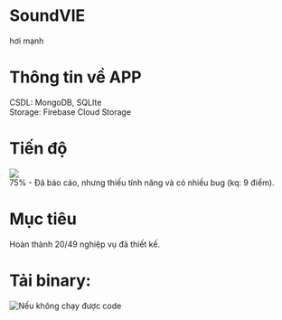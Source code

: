 # SoundVIE
hơi mạnh
# Thông tin về APP
CSDL: MongoDB, SQLIte\
Storage: Firebase Cloud Storage
# Tiến độ
![](https://geps.dev/progress/75)\
75% - Đã báo cáo, nhưng thiếu tính năng và có nhiều bug (kq: 9 điểm).
# Mục tiêu
Hoàn thành 20/49 nghiệp vụ đã thiết kế.
# Tải binary:
![Nếu không chạy được code](https://github.com/trduyTh4nh/SoundVIE/releases/tag/alpha)
